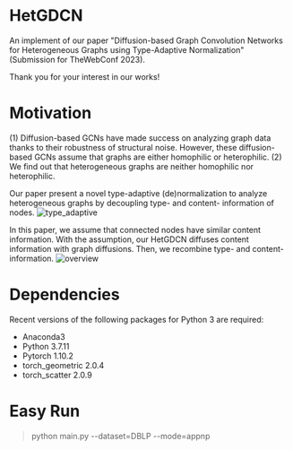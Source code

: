# HetGDCN
An implement of our paper "Diffusion-based Graph Convolution Networks for Heterogeneous Graphs using Type-Adaptive Normalization" (Submission for TheWebConf 2023).

Thank you for your interest in our works!  

# Motivation
(1) Diffusion-based GCNs have made success on analyzing graph data thanks to their robustness of structural noise.
    However, these diffusion-based GCNs assume that graphs are either homophilic or heterophilic.
(2) We find out that heterogeneous graphs are neither homophilic nor heterophilic.  

Our paper present a novel type-adaptive (de)normalization to analyze heterogeneous graphs by decoupling type- and content- information of nodes.
![type_adaptive](https://user-images.githubusercontent.com/37531907/197387808-7bc26a92-6379-4450-8a7b-a39a0cdea4de.PNG)

In this paper, we assume that connected nodes have similar content information.
With the assumption, our HetGDCN diffuses content information with graph diffusions.
Then, we recombine type- and content- information.
![overview](https://user-images.githubusercontent.com/37531907/197387805-0bb48489-284c-4fc8-af92-c014dc6f62c0.PNG)

# Dependencies
Recent versions of the following packages for Python 3 are required:

* Anaconda3
* Python 3.7.11  
* Pytorch 1.10.2  
* torch_geometric 2.0.4  
* torch_scatter 2.0.9  

# Easy Run
> python main.py --dataset=DBLP --mode=appnp
